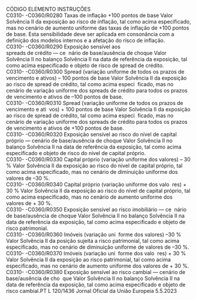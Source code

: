  
CÓDIGO  ELEMENTO  INSTRUÇÕES  
C0310- 
-C0360/R0280  Taxas de inflação +100 
pontos de base  Valor Solvência II da exposição ao risco de inflação, tal como acima especificado, mas 
no cenário de aumento uniforme das taxas de inflação de +100 pontos de base. 
Esta sensibilidade deve ser aplicada em consonância com a definição dos modelos 
internos e a afetação do risco de inflação.  
C0310- 
-C0360/R0290  Exposição sensível aos  
spreads  de crédito — ce ­
nário de base/ausência de 
choque  Valor Solvência II no balanço Solvência II na data de referência da exposição, tal como 
acima especificado e objeto de risco de  spread  de crédito.  
C0310- 
-C0360/R0300  Spread  (variação uniforme 
de todos os prazos de 
vencimento e ativos) – 
100 pontos de base  Valor Solvência II da exposição ao risco de  spread  de crédito, tal como acima especi ­
ficado, mas no cenário de variação uniforme dos  spreads  de crédito para todos os prazos 
de vencimento e ativos de –100 pontos de base.  
C0310- 
-C0360/R0310  Spread  (variação uniforme 
de todos os prazos de 
vencimento e ati ­
vos) + 100 pontos de 
base  Valor Solvência II da exposição ao risco de  spread  de crédito, tal como acima especi ­
ficado, mas no cenário de variação uniforme dos  spreads  de crédito para todos os prazos 
de vencimento e ativos de +100 pontos de base.  
C0310- 
-C0360/R0320  Exposição sensível ao 
risco do nível de capital 
próprio — cenário de 
base/ausência de choque  Valor Solvência II no balanço Solvência II na data de referência da exposição, tal como 
acima especificado e objeto de risco do nível de capital próprio.  
C0310- 
-C0360/R0330  Capital próprio (variação 
uniforme dos valores) – 
30 %  Valor Solvência II da exposição ao risco do nível de capital próprio, tal como acima 
especificado, mas no cenário de diminuição uniforme dos valores de –30 %.  
C0310- 
-C0360/R0340  Capital próprio (variação 
uniforme dos valo ­
res) + 30 %  Valor Solvência II da exposição ao risco do nível de capital próprio, tal como acima 
especificado, mas no cenário de aumento uniforme dos valores de + 30 %.  
C0310- 
-C0360/R0350  Exposição sensível ao 
risco imobiliário — ce ­
nário de base/ausência de 
choque  Valor Solvência II no balanço Solvência II na data de referência da exposição, tal como 
acima especificado e objeto de risco patrimonial.  
C0310- 
-C0360/R0360  Imóveis (variação uni ­
forme dos valores) –30 %  Valor Solvência II da posição sujeita a risco patrimonial, tal como acima especificado, 
mas no cenário de diminuição uniforme de valores de –30 %.  
C0310- 
-C0360/R0370  Imóveis (variação uni ­
forme dos valo ­
res) + 30 %  Valor Solvência II da exposição ao risco patrimonial, tal como acima especificado, mas 
no cenário de aumento uniforme dos valores de + 30 %.  
C0310- 
-C0360/R0380  Exposição sensível ao 
risco cambial — cenário 
de base/ausência de cho ­
que  Valor Solvência II no balanço Solvência II na data de referência da exposição, tal como 
acima especificado e objeto de risco cambial.PT  L 120/1436 Jornal Oficial da União Europeia 5.5.2023
